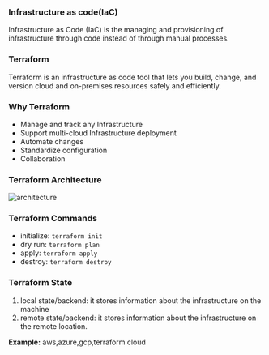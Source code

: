 ### Infrastructure as code(IaC)
Infrastructure as Code (IaC) is the managing and provisioning of infrastructure through code instead of through manual processes.

### Terraform
Terraform is an infrastructure as code tool that lets you build, change, and version cloud and on-premises resources safely and efficiently.

### Why Terraform
* Manage and track any Infrastructure
* Support multi-cloud Infrastructure deployment
* Automate changes
* Standardize configuration
* Collaboration

### Terraform Architecture
![architecture](https://developer.hashicorp.com/_next/image?url=https%3A%2F%2Fcontent.hashicorp.com%2Fapi%2Fassets%3Fproduct%3Dterraform%26version%3Drefs%252Fheads%252Fv1.6%26asset%3Dwebsite%252Fimg%252Fdocs%252Fintro-terraform-workflow.png%26width%3D2038%26height%3D1773&w=3840&q=75)

### Terraform Commands
* initialize: `terraform init`
* dry run: `terraform plan`
* apply: `terraform apply`
* destroy: `terraform destroy`

### Terraform State
1. local state/backend: it stores information about the infrastructure on the machine 
2. remote state/backend: it stores information about the infrastructure on the remote location.

**Example:** aws,azure,gcp,terraform cloud
